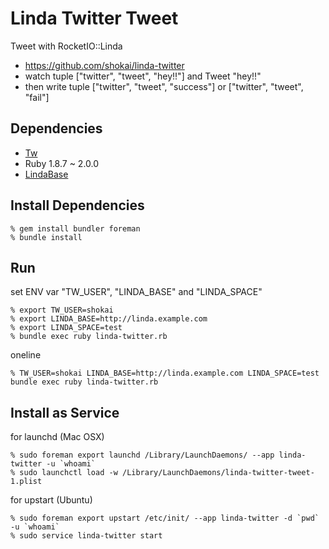 Linda Twitter Tweet
===================
Tweet with RocketIO::Linda

* https://github.com/shokai/linda-twitter
* watch tuple ["twitter", "tweet", "hey!!"] and Tweet "hey!!"
* then write tuple ["twitter", "tweet", "success"] or ["twitter", "tweet", "fail"]


Dependencies
------------
- [Tw](http://shokai.github.io/tw)
- Ruby 1.8.7 ~ 2.0.0
- [LindaBase](https://github.com/shokai/linda-base)


Install Dependencies
--------------------

    % gem install bundler foreman
    % bundle install


Run
---

set ENV var "TW_USER", "LINDA_BASE" and "LINDA_SPACE"

    % export TW_USER=shokai
    % export LINDA_BASE=http://linda.example.com
    % export LINDA_SPACE=test
    % bundle exec ruby linda-twitter.rb


oneline

    % TW_USER=shokai LINDA_BASE=http://linda.example.com LINDA_SPACE=test  bundle exec ruby linda-twitter.rb


Install as Service
------------------

for launchd (Mac OSX)

    % sudo foreman export launchd /Library/LaunchDaemons/ --app linda-twitter -u `whoami`
    % sudo launchctl load -w /Library/LaunchDaemons/linda-twitter-tweet-1.plist


for upstart (Ubuntu)

    % sudo foreman export upstart /etc/init/ --app linda-twitter -d `pwd` -u `whoami`
    % sudo service linda-twitter start
